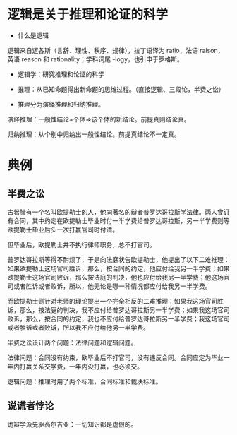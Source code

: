 # 逻辑是关于推理和论证的科学

- 什么是逻辑

逻辑来自逻各斯（言辞、理性、秩序、规律），拉丁语译为 ratio，法语 raison，英语 reason 和 rationality；学科词尾 -logy，也引申于罗格斯。

- 逻辑学：研究推理和论证的科学

- 推理：从已知命题得出新命题的思维过程。（直接逻辑、三段论，半费之讼）

- 推理分为演绎推理和归纳推理。

演绎推理：一般性结论+个体=>该个体的新结论。前提真则结论真。

归纳推理：从个别中归纳出一般性结论。前提真结论不一定真。

<div hidden>2020年10月2日</div>

# 典例

## 半费之讼

古希腊有一个名叫欧提勒士的人，他向著名的辩者普罗达哥拉斯学法律。两人曾订有合同，其中约定在欧提勒士毕业时付一半学费给普罗达哥拉斯，另一半学费则等欧提勒士毕业后头一次打赢官司时付清。

但毕业后，欧提勒士并不执行律师职务，总不打官司。

普罗达哥拉斯等得不耐烦了，于是向法庭状告欧提勒士，他提出了以下二难推理：如果欧提勒士这场官司胜诉，那么，按合同的约定，他应付给我另一半学费；如果欧提勒士这场官司败诉，那么按法庭的判决，他也应付给我另一半学费；他这场官司或者胜诉或者败诉，所以，他无论是哪一种情况都应付给我另一半学费。

而欧提勒士则针对老师的理论提出一个完全相反的二难推理：如果我这场官司胜诉，那么，按法庭的判决，我不应付给普罗达哥拉斯另一半学费；如果我这场官司败诉，那么，按合同的约定，我也不应付给普罗达哥拉斯另一半学费；我这场官司或者胜诉或者败诉，所以我不应付给他另一半学费。


半费之讼设计两个问题：法律问题和逻辑问题。

法律问题：合同没有约束，欧毕业后不打官司，没有违反合同。合同应定为毕业一年内打赢关系交学费，一年内没打赢，也必须交。

逻辑问题：推理时用了两个标准，合同标准和裁决标准。

## 说谎者悖论 

诡辩学派先驱高尔吉亚：一切知识都是虚假的。


